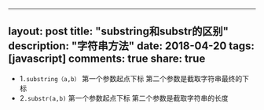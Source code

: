 
---
layout: post
title: "substring和substr的区别"
description: "字符串方法"
date: 2018-04-20
tags: [javascript]
comments: true
share: true
---

- 1`.substring（a,b）`
第一个参数起点下标
第二个参数是截取字符串最终的下标 
- 2`.substr(a,b)`
第一个参数起点下标
第二个参数是截取字符串的长度
